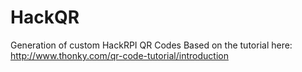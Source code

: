 # HackQR
Generation of custom HackRPI QR Codes
Based on the tutorial here: http://www.thonky.com/qr-code-tutorial/introduction

